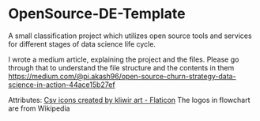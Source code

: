 # OpenSource-DE-Template
A small classification project which utilizes open source tools and services for different stages of data science life cycle.

I wrote a medium article, explaining the project and the files. Please go through that to understand the file structure and the contents in them
https://medium.com/@pi.akash96/open-source-churn-strategy-data-science-in-action-44ace15b27ef

Attributes:
<a href="https://www.flaticon.com/free-icons/csv" title="csv icons">Csv icons created by kliwir art - Flaticon</a>
The logos in flowchart are from Wikipedia
